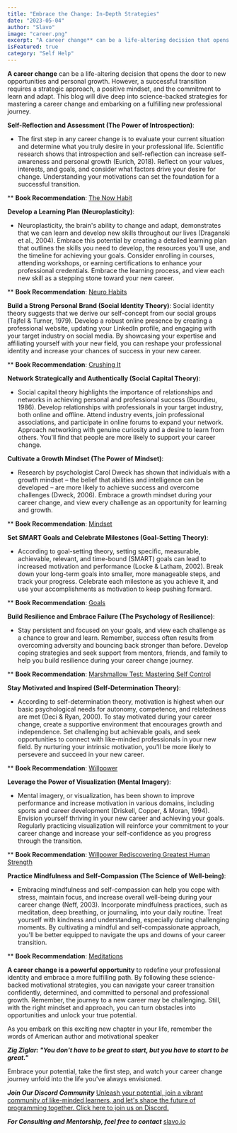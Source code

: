 ```yaml
---
title: "Embrace the Change: In-Depth Strategies"
date: "2023-05-04"
author: "Slavo"
image: "career.png"
excerpt: "A career change** can be a life-altering decision that opens the door to new opportunities and personal growth..."
isFeatured: true
category: "Self Help"
---
```


**A career change** can be a life-altering decision that opens the door to new opportunities and personal growth. However, a successful transition requires a strategic approach, a positive mindset, and the commitment to learn and adapt. This blog will dive deep into science-backed strategies for mastering a career change and embarking on a fulfilling new professional journey.

**Self-Reflection and Assessment (The Power of Introspection)**:

- The first step in any career change is to evaluate your current situation and determine what you truly desire in your professional life. Scientific research shows that introspection and self-reflection can increase self-awareness and personal growth (Eurich, 2018). Reflect on your values, interests, and goals, and consider what factors drive your desire for change. Understanding your motivations can set the foundation for a successful transition.

\*\* **Book Recommendation**: [The Now Habit](https://www.amazon.com/Now-Habit-Overcoming-Procrastination-Guilt-Free/dp/1585425524/ref=tmm_pap_swatch_0?_encoding=UTF8&qid=1683220556&sr=8-1&_encoding=UTF8&tag=prototypene06-20&linkCode=ur2&linkId=38f5fda307406370a5486a18108f2898&camp=1789&creative=9325&node=283155)

**Develop a Learning Plan (Neuroplasticity)**:

- Neuroplasticity, the brain's ability to change and adapt, demonstrates that we can learn and develop new skills throughout our lives (Draganski et al., 2004). Embrace this potential by creating a detailed learning plan that outlines the skills you need to develop, the resources you'll use, and the timeline for achieving your goals. Consider enrolling in courses, attending workshops, or earning certifications to enhance your professional credentials. Embrace the learning process, and view each new skill as a stepping stone toward your new career.

\*\* **Book Recommendation**: [Neuro Habits](https://www.amazon.com/Neuro-Habits-Rewire-Self-Defeating-Behaviors-Understand-ebook/dp/B08RCV5KQN/ref=sr_1_1?crid=33T0VYMPLVR6W&keywords=neuro+habits&qid=1683221924&sprefix=neuro+hab%2Caps%2C103&sr=8-1&_encoding=UTF8&tag=prototypene06-20&linkCode=ur2&linkId=38f5fda307406370a5486a18108f2898&camp=1789&creative=9325&node=283155)

**Build a Strong Personal Brand (Social Identity Theory)**: Social identity theory suggests that we derive our self-concept from our social groups (Tajfel & Turner, 1979). Develop a robust online presence by creating a professional website, updating your LinkedIn profile, and engaging with your target industry on social media. By showcasing your expertise and affiliating yourself with your new field, you can reshape your professional identity and increase your chances of success in your new career.

\*\* **Book Recommendation**: [Crushing It](https://www.amazon.com/Crushing-Great-Entrepreneurs-Business-Influence-ebook/dp/B072DV2GHG/ref=sr_1_1?hvadid=194442000179&hvdev=c&hvlocphy=1015116&hvnetw=g&hvqmt=e&hvrand=2469367485288316502&hvtargid=kwd-320678444332&hydadcr=22535_9636730&keywords=crushing+it+book&qid=1683222103&sr=8-1&_encoding=UTF8&tag=prototypene06-20&linkCode=ur2&linkId=38f5fda307406370a5486a18108f2898&camp=1789&creative=9325&node=283155)

**Network Strategically and Authentically (Social Capital Theory)**:

- Social capital theory highlights the importance of relationships and networks in achieving personal and professional success (Bourdieu, 1986). Develop relationships with professionals in your target industry, both online and offline. Attend industry events, join professional associations, and participate in online forums to expand your network. Approach networking with genuine curiosity and a desire to learn from others. You'll find that people are more likely to support your career change.

**Cultivate a Growth Mindset (The Power of Mindset)**:

- Research by psychologist Carol Dweck has shown that individuals with a growth mindset – the belief that abilities and intelligence can be developed – are more likely to achieve success and overcome challenges (Dweck, 2006). Embrace a growth mindset during your career change, and view every challenge as an opportunity for learning and growth.

\*\* **Book Recommendation**: [Mindset](https://www.amazon.com/Mindset-Psychology-Carol-S-Dweck-ebook/dp/B000FCKPHG/ref=sr_1_1?crid=2WBOQBKOPAU4V&keywords=mindset&qid=1683222231&sprefix=mindset%2Caps%2C107&sr=8-1&_encoding=UTF8&tag=prototypene06-20&linkCode=ur2&linkId=38f5fda307406370a5486a18108f2898&camp=1789&creative=9325&node=283155)

**Set SMART Goals and Celebrate Milestones (Goal-Setting Theory)**:

- According to goal-setting theory, setting specific, measurable, achievable, relevant, and time-bound (SMART) goals can lead to increased motivation and performance (Locke & Latham, 2002). Break down your long-term goals into smaller, more manageable steps, and track your progress. Celebrate each milestone as you achieve it, and use your accomplishments as motivation to keep pushing forward.

\*\* **Book Recommendation**: [Goals](https://www.amazon.com/Goals-How-Most-Your-Life/dp/1640951261/ref=asc_df_1640951261/?tag=hyprod-20&linkCode=df0&hvadid=509245866633&hvpos=&hvnetw=g&hvrand=2351010080729284580&hvpone=&hvptwo=&hvqmt=&hvdev=c&hvdvcmdl=&hvlocint=&hvlocphy=1015116&hvtargid=pla-914469452146&psc=1&_encoding=UTF8&tag=prototypene06-20&linkCode=ur2&linkId=38f5fda307406370a5486a18108f2898&camp=1789&creative=9325&node=283155)

**Build Resilience and Embrace Failure (The Psychology of Resilience)**:

- Stay persistent and focused on your goals, and view each challenge as a chance to grow and learn. Remember, success often results from overcoming adversity and bouncing back stronger than before. Develop coping strategies and seek support from mentors, friends, and family to help you build resilience during your career change journey.

\*\* **Book Recommendation**: [Marshmallow Test: Mastering Self Control](https://www.amazon.com/Marshmallow-Test-Mastering-Self-Control-ebook/dp/B00HQ2MXQ4/ref=sr_1_2?crid=29GVZF62G9X21&keywords=marshmallow+effect&qid=1683222453&sprefix=the+marshmallow+effe%2Caps%2C101&sr=8-2&_encoding=UTF8&tag=prototypene06-20&linkCode=ur2&linkId=38f5fda307406370a5486a18108f2898&camp=1789&creative=9325&node=283155)

**Stay Motivated and Inspired (Self-Determination Theory)**:

- According to self-determination theory, motivation is highest when our basic psychological needs for autonomy, competence, and relatedness are met (Deci & Ryan, 2000). To stay motivated during your career change, create a supportive environment that encourages growth and independence. Set challenging but achievable goals, and seek opportunities to connect with like-minded professionals in your new field. By nurturing your intrinsic motivation, you'll be more likely to persevere and succeed in your new career.

\*\* **Book Recommendation**: [Willpower](https://www.amazon.com/Willpower-Rediscovering-Greatest-Human-Strength-ebook/dp/B0052REQCY/ref=sr_1_1?keywords=willpower&qid=1683222522&sprefix=willpo%2Caps%2C98&sr=8-1&_encoding=UTF8&tag=prototypene06-20&linkCode=ur2&linkId=38f5fda307406370a5486a18108f2898&camp=1789&creative=9325&node=283155)

**Leverage the Power of Visualization (Mental Imagery)**:

- Mental imagery, or visualization, has been shown to improve performance and increase motivation in various domains, including sports and career development (Driskell, Copper, & Moran, 1994). Envision yourself thriving in your new career and achieving your goals. Regularly practicing visualization will reinforce your commitment to your career change and increase your self-confidence as you progress through the transition.

\*\* **Book Recommendation**: [Willpower Rediscovering Greatest Human Strength](https://www.amazon.com/Willpower-Rediscovering-Greatest-Human-Strength-ebook/dp/B0052REQCY/ref=sr_1_1?keywords=willpower&qid=1683222522&sprefix=willpo%2Caps%2C98&sr=8-1&_encoding=UTF8&tag=prototypene06-20&linkCode=ur2&linkId=38f5fda307406370a5486a18108f2898&camp=1789&creative=9325&node=283155)

**Practice Mindfulness and Self-Compassion (The Science of Well-being)**:

- Embracing mindfulness and self-compassion can help you cope with stress, maintain focus, and increase overall well-being during your career change (Neff, 2003). Incorporate mindfulness practices, such as meditation, deep breathing, or journaling, into your daily routine. Treat yourself with kindness and understanding, especially during challenging moments. By cultivating a mindful and self-compassionate approach, you'll be better equipped to navigate the ups and downs of your career transition.

\*\* **Book Recommendation**: [Meditations](https://www.amazon.com/Meditations-Marcus-Aurelius/dp/0486848531/ref=sr_1_3_sspa?crid=34TB479TNWZI8&keywords=meditations+marcus&qid=1683222669&s=books&sprefix=Meditation%2Cstripbooks%2C98&sr=1-3-spons&psc=1&spLa=ZW5jcnlwdGVkUXVhbGlmaWVyPUEyUVdMSUw0QkpKU1k3JmVuY3J5cHRlZElkPUEwMDgyOTcyMTFBWEtUSFdTM0ExRiZlbmNyeXB0ZWRBZElkPUEwODYyOTkwMTIxU0NRN1VTTkk2ViZ3aWRnZXROYW1lPXNwX2F0ZiZhY3Rpb249Y2xpY2tSZWRpcmVjdCZkb05vdExvZ0NsaWNrPXRydWU=&_encoding=UTF8&tag=prototypene06-20&linkCode=ur2&linkId=38f5fda307406370a5486a18108f2898&camp=1789&creative=9325&node=283155)

**A career change is a powerful opportunity** to redefine your professional identity and embrace a more fulfilling path. By following these science-backed motivational strategies, you can navigate your career transition confidently, determined, and committed to personal and professional growth. Remember, the journey to a new career may be challenging. Still, with the right mindset and approach, you can turn obstacles into opportunities and unlock your true potential.

As you embark on this exciting new chapter in your life, remember the words of American author and motivational speaker

**_Zig Ziglar: "You don't have to be great to start, but you have to start to be great."_**

Embrace your potential, take the first step, and watch your career change journey unfold into the life you've always envisioned.

**_Join Our Discord Community_** [Unleash your potential, join a vibrant community of like-minded learners, and let's shape the future of programming together. Click here to join us on Discord.](https://discord.gg/SdwAYvFT)

**_For Consulting and Mentorship, feel free to contact_** [slavo.io](/contact)
